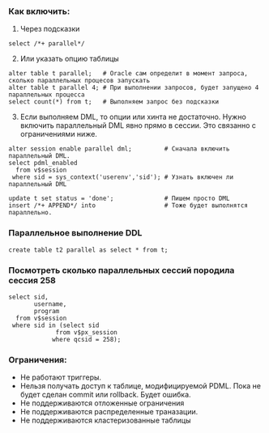 ### Как включить: 

1. Через подсказки
````
select /*+ parallel*/
````

2. Или указать опцию таблицы
````
alter table t parallel;   # Oracle сам определит в момент запроса, сколько параллельных процесов запускать
alter table t parallel 4; # При выполнении запросов, будет запущено 4 параллельных процесса
select count(*) from t;   # Выполняем запрос без подсказки
````

3. Если выполняем DML, то опции или хинта не достаточно. Нужно включить параллельный DML явно прямо в сессии. Это связанно с ограничениями ниже. 
````
alter session enable parallel dml;         # Сначала включить параллельный DML. 
select pdml_enabled 
  from v$session 
 where sid = sys_context('userenv','sid'); # Узнать включен ли параллельный DML

update t set status = 'done';              # Пишем просто DML
insert /*+ APPEND*/ into                   # Тоже будет выполнятся параллельно. 
````


### Параллельное выполнение DDL
````                
create table t2 parallel as select * from t; 
````

### Посмотреть сколько параллельных сессий породила сессия 258
````
select sid,
       username,
       program
  from v$session
 where sid in (select sid
	         from v$px_session
	        where qcsid = 258);
````


### Ограничения:
  - Не работают триггеры.
  - Нельзя получать доступ к таблице, модифицируемой PDML. Пока не будет сделан commit или rollback. Будет ошибка. 
  - Не поддерживаются отложенные ограничения
  - Не поддерживаются распределенные траназации.
  - Не поддерживаются кластеризованные таблицы